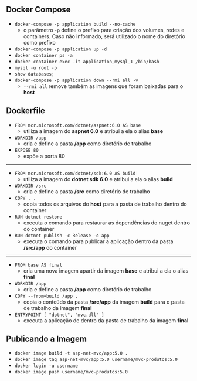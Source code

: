 ## Docker Compose

* ```docker-compose -p application build --no-cache```
  * o parâmetro ```-p``` define o prefixo para criação dos volumes, redes e containers. Caso não informado, será utilizado o nome do diretório como prefixo
* ```docker-compose -p application up -d```
* ```docker container ps -a```
* ```docker container exec -it application_mysql_1 /bin/bash```
* ```mysql -u root -p```
* ```show databases;```
* ```docker-compose -p application down --rmi all -v```
  * ```--rmi all``` remove também as imagens que foram baixadas para o **host**

## Dockerfile

* ```FROM mcr.microsoft.com/dotnet/aspnet:6.0 AS base```
  * utiliza a imagem do **aspnet 6.0** e atribui a ela o alias **base**
* ```WORKDIR /app```
  * cria e define a pasta **/app** como diretório de trabalho
* ```EXPOSE 80```
  * expõe a porta 80

<hr>

* ```FROM mcr.microsoft.com/dotnet/sdk:6.0 AS build```
  * utiliza a imagem do **dotnet sdk 6.0** e atribui a ela o alias **build**
* ```WORKDIR /src```
  * cria e define a pasta **/src** como diretório de trabalho
* ```COPY . .```
  * copia todos os arquivos do **host** para a pasta de trabalho dentro do container
* ```RUN dotnet restore```
  * executa o comando para restaurar as dependências do nuget dentro do container
* ```RUN dotnet publish -c Release -o app```
  * executa o comando para publicar a aplicação dentro da pasta **/src/app** do container

<hr>

* ```FROM base AS final```
  * cria uma nova imagem apartir da imagem **base** e atribui a ela o alias **final**
* ```WORKDIR /app```
  * cria e define a pasta **/app** como diretório de trabalho
* ```COPY --from=build /app .```
  * copia o conteúdo da pasta **/src/app** da imagem **build** para o pasta de trabalho da imagem **final**
* ```ENTRYPOINT [ "dotnet", "mvc.dll" ]```
  * executa a aplicação de dentro da pasta de trabalho da imagem **final**

## Publicando a Imagem

* ```docker image build -t asp-net-mvc/app:5.0 .```
* ```docker image tag asp-net-mvc/app:5.0 username/mvc-produtos:5.0```
* ```docker login -u username```
* ```docker image push username/mvc-produtos:5.0```